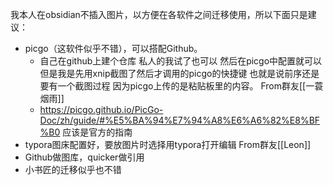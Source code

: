 我本人在obsidian不插入图片，以方便在各软件之间迁移使用，所以下面只是建议：
- picgo（这软件似乎不错），可以搭配Github。
	- 自己在github上建个仓库 私人的我试了也可以 然后在picgo中配置就可以 但是我是先用xnip截图了然后才调用的picgo的快捷键 也就是说前序还是要有一个截图过程 因为picgo上传的是粘贴板里的内容。 From群友[[一蓑烟雨]]
	- https://picgo.github.io/PicGo-Doc/zh/guide/#%E5%BA%94%E7%94%A8%E6%A6%82%E8%BF%B0 应该是官方的指南
- typora图床配置好，要放图片时选择用typora打开编辑 From群友[[Leon]]
- Github做图库，quicker做引用
- 小书匠的迁移似乎也不错